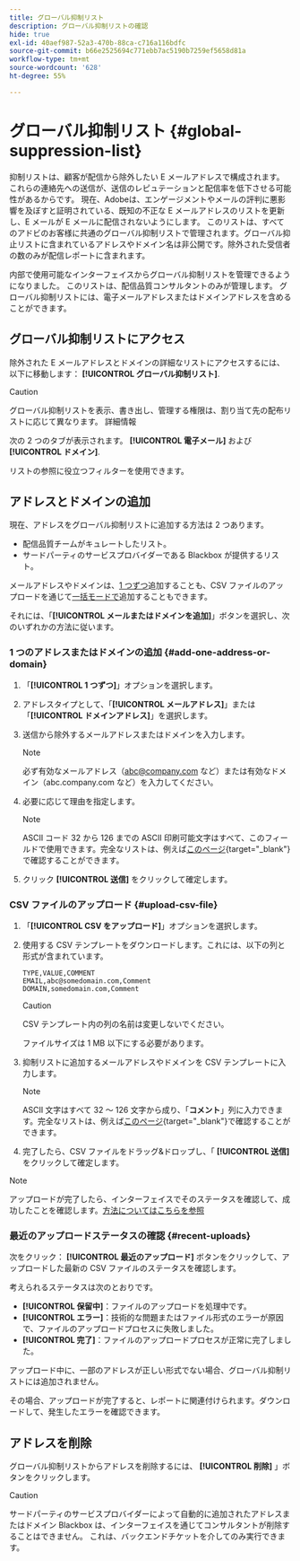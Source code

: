 ```yaml
---
title: グローバル抑制リスト
description: グローバル抑制リストの確認
hide: true
exl-id: 40aef987-52a3-470b-88ca-c716a116bdfc
source-git-commit: b66e2525694c771ebb7ac5190b7259ef5658d81a
workflow-type: tm+mt
source-wordcount: '628'
ht-degree: 55%

---
```


# グローバル抑制リスト {#global-suppression-list}

抑制リストは、顧客が配信から除外したい E メールアドレスで構成されます。これらの連絡先への送信が、送信のレピュテーションと配信率を低下させる可能性があるからです。 現在、Adobeは、エンゲージメントやメールの評判に悪影響を及ぼすと証明されている、既知の不正な E メールアドレスのリストを更新し、E メールが E メールに配信されないようにします。 このリストは、すべてのアドビのお客様に共通のグローバル抑制リストで管理されます。グローバル抑止リストに含まれているアドレスやドメイン名は非公開です。除外された受信者の数のみが配信レポートに含まれます。

内部で使用可能なインターフェイスからグローバル抑制リストを管理できるようになりました。 このリストは、配信品質コンサルタントのみが管理します。 グローバル抑制リストには、電子メールアドレスまたはドメインアドレスを含めることができます。

## グローバル抑制リストにアクセス

除外された E メールアドレスとドメインの詳細なリストにアクセスするには、以下に移動します： **[!UICONTROL グローバル抑制リスト]**.

>[!CAUTION]
>
>グローバル抑制リストを表示、書き出し、管理する権限は、割り当て先の配布リストに応じて異なります。 詳細情報

次の 2 つのタブが表示されます。 **[!UICONTROL 電子メール]** および **[!UICONTROL ドメイン]**.

リストの参照に役立つフィルターを使用できます。

## アドレスとドメインの追加

現在、アドレスをグローバル抑制リストに追加する方法は 2 つあります。

* 配信品質チームがキュレートしたリスト。
* サードパーティのサービスプロバイダーである Blackbox が提供するリスト。

メールアドレスやドメインは、[1 つずつ](#add-one-address-or-domain)追加することも、CSV ファイルのアップロードを通じて[一括モードで](#upload-csv-file)追加することもできます。

それには、「**[!UICONTROL メールまたはドメインを追加]**」ボタンを選択し、次のいずれかの方法に従います。

### 1 つのアドレスまたはドメインの追加 {#add-one-address-or-domain}

1. 「**[!UICONTROL 1 つずつ]**」オプションを選択します。

1. アドレスタイプとして、「**[!UICONTROL メールアドレス]**」または「**[!UICONTROL ドメインアドレス]**」を選択します。

1. 送信から除外するメールアドレスまたはドメインを入力します。

   >[!NOTE]
   >
   >必ず有効なメールアドレス（abc@company.com など）または有効なドメイン（abc.company.com など）を入力してください。

1. 必要に応じて理由を指定します。

   >[!NOTE]
   >
   >ASCII コード 32 から 126 までの ASCII 印刷可能文字はすべて、このフィールドで使用できます。完全なリストは、例えば[このページ](https://en.wikipedia.org/wiki/Wikipedia:ASCII#ASCII_printable_characters){target="_blank"}で確認することができます。

1. クリック **[!UICONTROL 送信]** をクリックして確定します。

### CSV ファイルのアップロード {#upload-csv-file}

1. 「**[!UICONTROL CSV をアップロード]**」オプションを選択します。

1. 使用する CSV テンプレートをダウンロードします。これには、以下の列と形式が含まれています。

   ```
   TYPE,VALUE,COMMENT
   EMAIL,abc@somedomain.com,Comment
   DOMAIN,somedomain.com,Comment
   ```

   >[!CAUTION]
   >
   >CSV テンプレート内の列の名前は変更しないでください。
   >
   >ファイルサイズは 1 MB 以下にする必要があります。

1. 抑制リストに追加するメールアドレスやドメインを CSV テンプレートに入力します。

   >[!NOTE]
   >
   >ASCII 文字はすべて 32 ～ 126 文字から成り、「**コメント**」列に入力できます。完全なリストは、例えば[このページ](https://en.wikipedia.org/wiki/Wikipedia:ASCII#ASCII_printable_characters){target="_blank"}で確認することができます。

1. 完了したら、CSV ファイルをドラッグ&amp;ドロップし、「 **[!UICONTROL 送信]** をクリックして確定します。

>[!NOTE]
>
>アップロードが完了したら、インターフェイスでそのステータスを確認して、成功したことを確認します。[方法についてはこちらを参照](#recent-uploads)

### 最近のアップロードステータスの確認 {#recent-uploads}

次をクリック： **[!UICONTROL 最近のアップロード]** ボタンをクリックして、アップロードした最新の CSV ファイルのステータスを確認します。

考えられるステータスは次のとおりです。

* **[!UICONTROL 保留中]**：ファイルのアップロードを処理中です。
* **[!UICONTROL エラー]**：技術的な問題またはファイル形式のエラーが原因で、ファイルのアップロードプロセスに失敗しました。
* **[!UICONTROL 完了]**：ファイルのアップロードプロセスが正常に完了しました。

アップロード中に、一部のアドレスが正しい形式でない場合、グローバル抑制リストには追加されません。

その場合、アップロードが完了すると、レポートに関連付けられます。ダウンロードして、発生したエラーを確認できます。

## アドレスを削除

グローバル抑制リストからアドレスを削除するには、 **[!UICONTROL 削除]** 」ボタンをクリックします。

>[!CAUTION]
>
>サードパーティのサービスプロバイダーによって自動的に追加されたアドレスまたはドメイン Blackbox は、インターフェイスを通じてコンサルタントが削除することはできません。 これは、バックエンドチケットを介してのみ実行できます。
